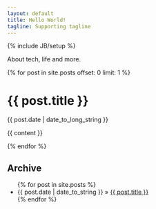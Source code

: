 ```yaml
---
layout: default
title: Hello World!
tagline: Supporting tagline
---
```

{% include JB/setup %}

About tech, life and more.

 {% for post in site.posts offset: 0 limit: 1  %}
<div id="post">
  <h1>{{ post.title }}</h1>
  <p class="meta">
    {{ post.date | date_to_long_string }} 
  </p>
  {{ content }}
</div>

 {% endfor %}

## Archive 
<ul class="posts">
  {% for post in site.posts %}
    <li><span>{{ post.date | date_to_string }}</span> &raquo; <a href="{{ BASE_PATH }}{{ post.url }}">{{ post.title }}</a></li>
  {% endfor %}
</ul>




